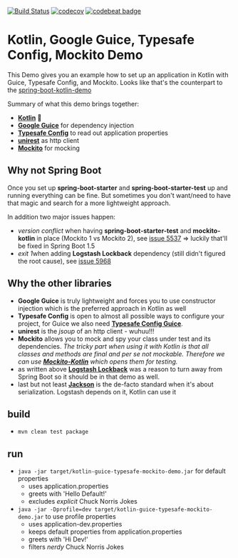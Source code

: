 [![Build Status](https://travis-ci.org/dnltsk/kotlin-guice-typesafe-mockito-demo.svg?branch=master)](https://travis-ci.org/dnltsk/kotlin-guice-typesafe-mockito-demo) [![codecov](https://codecov.io/gh/dnltsk/kotlin-guice-typesafe-mockito-demo/branch/master/graph/badge.svg)](https://codecov.io/gh/dnltsk/kotlin-guice-typesafe-mockito-demo)
 [![codebeat badge](https://codebeat.co/badges/9fcb09b1-15d8-4b3d-a3cc-fd8f7f81b412)](https://codebeat.co/projects/github-com-dnltsk-kotlin-guice-typesafe-mockito-demo)


# Kotlin, Google Guice, Typesafe Config, Mockito Demo

This Demo gives you an example how to set up an application in Kotlin with Guice, Typesafe Config, and Mockito.
Looks like that's the counterpart to the [spring-boot-kotlin-demo](https://github.com/sdeleuze/spring-boot-kotlin-demo)

Summary of what this demo brings together: 
* [**Kotlin**](https://github.com/JetBrains/kotlin) :rocket: 
* [**Google Guice**](https://github.com/google/guice) for dependency injection
* [**Typesafe Config**](https://github.com/typesafehub/config) to read out application properties
* [**unirest**](https://github.com/Mashape/unirest-java) as http client
* [**Mockito**](https://github.com/mockito/mockito) for mocking
 
## Why not Spring Boot

Once you set up **spring-boot-starter** and **spring-boot-starter-test** up and running everything can be fine. 
But sometimes you don't want/need to have that magic and search for a more lightweight approach.

In addition two major issues happen:
* *version conflict* when having **spring-boot-starter-test** and **mockito-kotlin** in place (Mockito 1 vs Mockito 2), see [issue 5537](https://github.com/spring-projects/spring-boot/issues/5537) 
=> luckily that'll be fixed in Spring Boot 1.5
* *exit 1*when adding **Logstash Lockback** dependency (still didn't figured the root cause), see [issue 5968](https://github.com/spring-projects/spring-boot/issues/5968)

## Why the other libraries

* **Google Guice** is truly lightweight and forces you to use constructor injection which is the preferred approach in Kotlin as well
* **Typesafe Config** is open to almost all possible ways to configure your project, for Guice we also need [**Typesafe Config Guice**](https://github.com/racc/typesafeconfig-guice). 
* **unirest** is the *jsoup* of an http client - wuhuu!!!
* **Mockito** allows you to mock and spy your class under test and its dependencies.
*The tricky part when using it with Kotlin is that all classes and methods are final and per se not mockable.
Therefore we can use [**Mockito-Kotlin**](https://github.com/nhaarman/mockito-kotlin) which opens them for testing.*
* as written above [**Logstash Lockback**](https://github.com/logstash/logstash-logback-encoder) was a reason to turn away from Spring Boot so it should be in that demo as well.
* last but not least [**Jackson**](https://github.com/FasterXML/jackson) is the de-facto standard when it's about serialization. Logstash depends on it, Kotlin can use it 

## build

* `mvn clean test package`

## run

* `java -jar target/kotlin-guice-typesafe-mockito-demo.jar` for default properties
  * uses application.properties
  * greets with 'Hello Default!'
  * excludes _explicit_ Chuck Norris Jokes
* `java -jar -Dprofile=dev target/kotlin-guice-typesafe-mockito-demo.jar` to use profile properties
  * uses application-dev.properties
  * keeps default properties from application.properties
  * greets with 'Hi Dev!'
  * filters _nerdy_ Chuck Norris Jokes